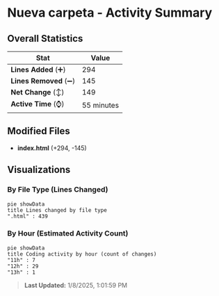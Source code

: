 # Nueva carpeta - Activity Summary 

## Overall Statistics

| Stat                   | Value                                                             |
| ---------------------- | ----------------------------------------------------------------- |
| **Lines Added** (➕)   | 294                                          |
| **Lines Removed** (➖) | 145                                        |
| **Net Change** (↕)    | 149                |
| **Active Time** (⌚)   | 55 minutes |


## Modified Files
- **index.html** (+294, -145)

## Visualizations

### By File Type (Lines Changed)

```mermaid
pie showData
title Lines changed by file type
".html" : 439
```

### By Hour (Estimated Activity Count)

```mermaid
pie showData
title Coding activity by hour (count of changes)
"11h" : 7
"12h" : 29
"13h" : 1
```


> **Last Updated:** 1/8/2025, 1:01:59 PM